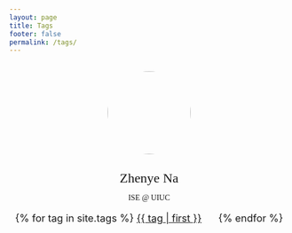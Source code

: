 ```yaml
---
layout: page
title: Tags
footer: false
permalink: /tags/
---
```

<style>
.tags {
    list-style: none;
    padding: 0;
    text-align: center;
    font-size: 18px;
}
.tags li {
    display: inline-block;
    margin: 0 25px 25px 0;
}

<!--img.center {
    display: block;
    margin: 0 auto;
}-->

img.avatar {
    border-radius: 50%;
    display: block;
    margin: 30px auto;
    width: 150px;
}

a:hover {
    text-decoration: none;
}

</style>


<img src="https://pic.qqtn.com/up/2018-2/2018022614235526444.jpg!360_360" class="avatar" vspace="50" />

<div align="center">
      <p> <span style="font-family: Trebuchet MS"> <font size="5"> Zhenye Na </font></span></p>
      <p> <span style="font-family: Trebuchet MS"> ISE @ UIUC </span></p>
</div>

<ul class="tags">
{% for tag in site.tags %}
    <li style="font-size: {{ tag | last | size | times: 100 | divided_by: site.tags.size | plus: 70  }}%">
        <a href="#{{ tag | first | slugize }}">
            {{ tag | first }}
        </a>
    </li>
{% endfor %}
</ul>


<!--<div id="blog-archives">
{% for tag in site.tags %}
  {% capture tag_name %}{{ tag | first }}{% endcapture %}
  <h2 id="#{{ tag_name | slugize }}">{{ tag_name }}</h2>
  <a name="{{ tag_name | slugize }}"></a>
  {% for post in site.tags[tag_name] %}
  <article>
    <h3><a href="{{ root_url }}{{ post.url }}">{{post.title}}</a></h3>
  </article>
  {% endfor %}
{% endfor %}
</div>-->